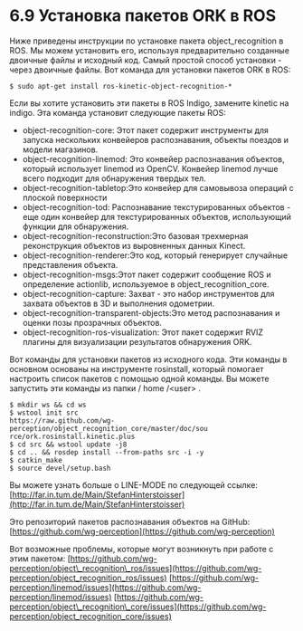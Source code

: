 # 6.9 Установка пакетов ORK в ROS

Ниже приведены инструкции по установке пакета object\_recognition в ROS. Мы можем установить его, используя предварительно созданные двоичные файлы и исходный код. Самый простой способ установки - через двоичные файлы. Вот команда для установки пакетов ORK в ROS:

```text
$ sudo apt-get install ros-kinetic-object-recognition-*
```

Если вы хотите установить эти пакеты в ROS Indigo, замените kinetic на indigo. Эта команда установит следующие пакеты ROS:

* object-recognition-core: Этот пакет содержит инструменты для запуска нескольких конвейеров распознавания, объекты поездов и модели магазинов.
* object-recognition-linemod: Это конвейер распознавания объектов, который использует linemod из OpenCV. Конвейер linemod лучше всего подходит для обнаружения твердых тел.
* object-recognition-tabletop:Это конвейер для самовывоза операций с плоской поверхности
* object-recognition-tod: Распознавание текстурированных объектов - еще один конвейер для текстурированных объектов, использующий функции для обнаружения.
* object-recognition-reconstruction:Это базовая трехмерная реконструкция объектов из выровненных данных Kinect.
* object-recognition-renderer:Это код, который генерирует случайные представления объекта.
* object-recognition-msgs:Этот пакет содержит сообщение ROS и определение actionlib, используемое в object\_recognition\_core.
* object-recognition-capture: Захват - это набор инструментов для захвата объектов в 3D и выполнения одометрии.
* object-recognition-transparent-objects:Это метод распознавания и оценки позы прозрачных объектов.
* object-recognition-ros-visualization: Этот пакет содержит RVIZ плагины для визуализации результатов обнаружения ORK.

Вот команды для установки пакетов из исходного кода. Эти команды в основном основаны на инструменте rosinstall, который помогает настроить список пакетов с помощью одной команды. Вы можете запустить эти команды из папки / home /&lt;user&gt; .

```text
$ mkdir ws && cd ws
$ wstool init src
https://raw.github.com/wg-perception/object_recognition_core/master/doc/sou
rce/ork.rosinstall.kinetic.plus
$ cd src && wstool update -j8
$ cd .. && rosdep install --from-paths src -i -y
$ catkin_make
$ source devel/setup.bash
```

Вы можете узнать больше о LINE-MODE по следующей ссылке: [http://far.in.tum.de/Main/StefanHinterstoisser](http://far.in.tum.de/Main/StefanHinterstoisser) 

Это репозиторий пакетов распознавания объектов на GitHub: [https://github.com/wg-perception](https://github.com/wg-perception) 

Вот возможные проблемы, которые могут возникнуть при работе с этим пакетом: [https://github.com/wg-perception/object\_recognition\_ros/issues](https://github.com/wg-perception/object_recognition_ros/issues) [https://github.com/wg-perception/linemod/issues](https://github.com/wg-perception/linemod/issues) [https://github.com/wg-perception/object\_recognition\_core/issues](https://github.com/wg-perception/object_recognition_core/issues)



